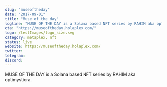 ```yaml
---
slug: "museoftheday"
date: "2017-09-01"
title: "Muse of the day"
logline: "MUSE OF THE DAY is a Solana based NFT series by RAHIM aka optimysticra."
cta: "https://museoftheday.holaplex.com/"
logo: /testImages/logo_size.svg
category: metaplex, nft
status: live
website: https://museoftheday.holaplex.com/
twitter:
telegram:
discord:
---
```


MUSE OF THE DAY is a Solana based NFT series by RAHIM aka optimysticra.
